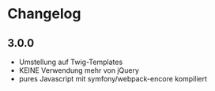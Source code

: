 # Changelog

## 3.0.0

- Umstellung auf Twig-Templates
- KEINE Verwendung mehr von jQuery
- pures Javascript mit symfony/webpack-encore kompiliert


